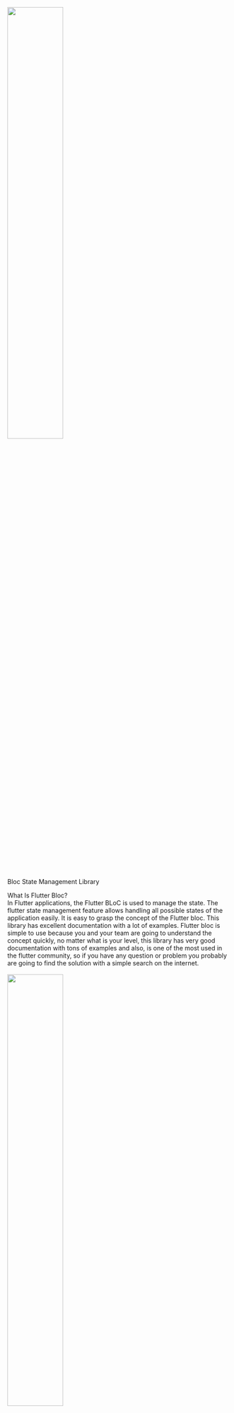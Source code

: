 
<img src="https://i.ibb.co/HHjKWT1/1-b-N7ro-Xe-CAc-VNrik-D27o-JAw.png" width=50% height=50%><br><br>
Bloc State Management Library <br>

What Is Flutter Bloc? <br>
 In Flutter applications, the Flutter BLoC is used to manage the state. The flutter state management feature allows handling all possible states of the application easily. It is easy to grasp the concept of the Flutter bloc. This library has excellent documentation with a lot of examples.
 Flutter bloc is simple to use because you and your team are going to understand the concept quickly, no matter what is your level, this library has very good documentation with tons of examples and also, is one of the most used in the flutter community, so if you have any question or problem you probably are going to find the solution with a simple search on the internet.<br><br>
 <img src="https://i.ibb.co/5MYsYvk/0-EG9-GW70kfdes-SPRZ.webp" width=50% height=50%> <br> <br>